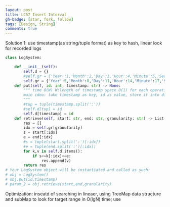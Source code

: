 ```yaml
---
layout: post
title: LC57 Insert Interval
gh-badge: [star, fork, follow]
tags: [Design, String]
comments: true
---
```


Solution 1: use timestamp(as string/tuple format) as key to hash, linear look for recorded logs
```python
class LogSystem:

    def __init__(self):
        self.d = {}
        #self.gr = {'Year':1,'Month':2,'Day':3,'Hour':4,'Minute':5,'Second':6}
        self.gr = {'Year':5,'Month':8,'Day':11,'Hour':14,'Minute':17,'Second':20}
    def put(self, id: int, timestamp: str) -> None:
        """ time O(W) W:length of timestamp space O(1) for each operation 
        main idea: take timestamp as key, id as value, store it into dictionary.  Note, compare tuple v.s. compare substring when you use str.split() or not 
        """
        #tup = tuple(timestamp.split(':'))
        #self.d[tup] = id
        self.d[timestamp] = id
    def retrieve(self, start: str, end: str, granularity: str) -> List[int]:
        res = []
        idx = self.gr[granularity]
        s = start[:idx]
        e = end[:idx]
        #s = tuple(start.split(':')[:idx])
        #e = tuple(end.split(':')[:idx])
        for k,v in self.d.items():
            if s<=k[:idx]<=e:
                res.append(v)
        return res 
# Your LogSystem object will be instantiated and called as such:
# obj = LogSystem()
# obj.put(id,timestamp)
# param_2 = obj.retrieve(start,end,granularity)
```
Optimization:  inseatd of searching in lineaer, using TreeMap data structure and subMap to look for target range in O(lgN) time; use 